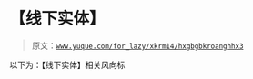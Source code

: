 # 【线下实体】

> 原文：[`www.yuque.com/for_lazy/xkrm14/hxgbgbkroanghhx3`](https://www.yuque.com/for_lazy/xkrm14/hxgbgbkroanghhx3)

以下为：【线下实体】相关风向标

